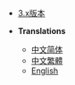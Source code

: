 * [3.x版本](PlayerTitle3/zh_TW/)

* **Translations**
  * [中文简体](PlayerTitle/zh_CN/)
  * [中文繁體](PlayerTitle/zh_TW/)
  * [English](PlayerTitle/en_US/)
